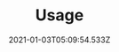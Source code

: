 ---
title: Usage
bookCollapseSection: false
date: 2021-01-03T05:09:54.533Z
weight: 20
draft: false
---